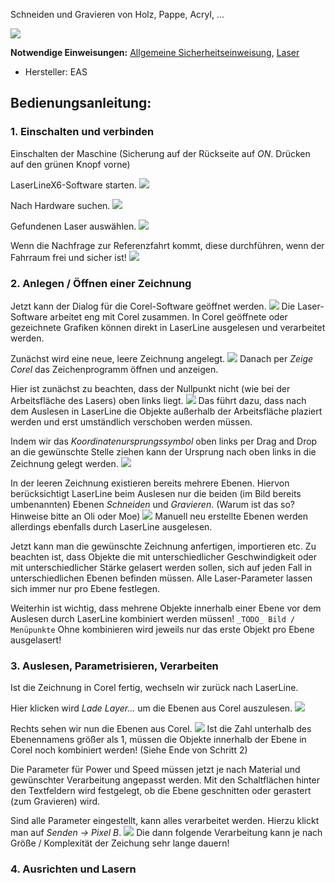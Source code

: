 Schneiden und Gravieren von Holz, Pappe, Acryl, ...

![](img_laser/photo_lasercutter_01.jpg)

**Notwendige Einweisungen:** [Allgemeine Sicherheitseinweisung](!Einweisungen_und_Regeln/index), [Laser](!Einweisungen_und_Regeln/Einweisung_Laser/index)

* Hersteller: EAS


## Bedienungsanleitung:
### 1. Einschalten und verbinden
Einschalten der Maschine (Sicherung auf der Rückseite auf _ON_. Drücken auf den grünen Knopf vorne)

LaserLineX6-Software starten.
![](img_laser/laser01.PNG)

Nach Hardware suchen.
![](img_laser/laser02.PNG)

Gefundenen Laser auswählen.
![](img_laser/laser03.PNG)

Wenn die Nachfrage zur Referenzfahrt kommt, diese durchführen, wenn der Fahrraum frei und sicher ist!
![](img_laser/laser04.PNG)

### 2. Anlegen / Öffnen einer Zeichnung
Jetzt kann der Dialog für die Corel-Software geöffnet werden.
![](img_laser/laser05.PNG)
Die Laser-Software arbeitet eng mit Corel zusammen. In Corel geöffnete oder gezeichnete Grafiken können direkt in LaserLine ausgelesen und verarbeitet werden.

Zunächst wird eine neue, leere Zeichnung angelegt.
![](img_laser/laser06.PNG)
Danach per _Zeige Corel_ das Zeichenprogramm öffnen und anzeigen.

Hier ist zunächst zu beachten, dass der Nullpunkt nicht (wie bei der Arbeitsfläche des Lasers) oben links liegt.
![](img_laser/laser07.PNG)
Das führt dazu, dass nach dem Auslesen in LaserLine die Objekte außerhalb der Arbeitsfläche plaziert werden und erst umständlich verschoben werden müssen.

Indem wir das _Koordinatenursprungssymbol_ oben links per Drag and Drop an die gewünschte Stelle ziehen kann der Ursprung nach oben links in die Zeichnung gelegt werden.
![](img_laser/laser08.PNG)

In der leeren Zeichnung existieren bereits mehrere Ebenen. Hiervon berücksichtigt LaserLine beim Auslesen nur die beiden (im Bild bereits umbenannten) Ebenen _Schneiden_ und _Gravieren_. (Warum ist das so? Hinweise bitte an Oli oder Moe)
![](img_laser/laser09.PNG)
Manuell neu erstellte Ebenen werden allerdings ebenfalls durch LaserLine ausgelesen.

Jetzt kann man die gewünschte Zeichnung anfertigen, importieren etc.
Zu beachten ist, dass Objekte die mit unterschiedlicher Geschwindigkeit oder mit unterschiedlicher Stärke gelasert werden sollen, sich auf jeden Fall in unterschiedlichen Ebenen befinden müssen. Alle Laser-Parameter lassen sich immer nur pro Ebene festlegen.

Weiterhin ist wichtig, dass mehrene Objekte innerhalb einer Ebene vor dem Auslesen durch LaserLine kombiniert werden müssen!
`_TODO_ Bild / Menüpunkte`
Ohne kombinieren wird jeweils nur das erste Objekt pro Ebene ausgelasert!

### 3. Auslesen, Parametrisieren, Verarbeiten
Ist die Zeichnung in Corel fertig, wechseln wir zurück nach LaserLine.

Hier klicken wird _Lade Layer..._ um die Ebenen aus Corel auszulesen.
![](img_laser/laser10.PNG)

Rechts sehen wir nun die Ebenen aus Corel.
![](img_laser/laser11.PNG)
Ist die Zahl unterhalb des Ebenennamens größer als 1, müssen die Objekte innerhalb der Ebene in Corel noch kombiniert werden! (Siehe Ende von Schritt 2)

Die Parameter für Power und Speed müssen jetzt je nach Material und gewünschter Verarbeitung angepasst werden. Mit den Schaltflächen hinter den Textfeldern wird festgelegt, ob die Ebene geschnitten oder gerastert (zum Gravieren) wird.

Sind alle Parameter eingestellt, kann alles verarbeitet werden. Hierzu klickt man auf _Senden -> Pixel B_.
![](img_laser/laser12.PNG)
Die dann folgende Verarbeitung kann je nach Größe / Komplexität der Zeichung sehr lange dauern!

### 4. Ausrichten und Lasern
